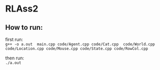 # RLAss2

## How to run:
first run: \
``g++ -o a.out  main.cpp code/Agent.cpp code/Cat.cpp  code/World.cpp code/Location.cpp code/Mouse.cpp code/State.cpp code/RowCol.cpp ``

then run:\
``./a.out``
